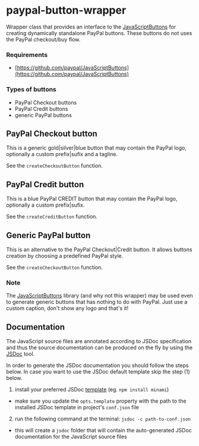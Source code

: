 # paypal-button-wrapper
Wrapper class that provides an interface to the [JavaScriptButtons](https://github.com/paypal/JavaScriptButtons) for creating dynamically standalone PayPal buttons. These buttons do not uses the PayPal checkout/buy flow.

### Requirements
- [https://github.com/paypal/JavaScriptButtons](https://github.com/paypal/JavaScriptButtons)

### Types of buttons
* PayPal Checkout buttons
* PayPal Credit buttons
* generic PayPal buttons

## PayPal Checkout button
This is a generic gold|silver|blue button that may contain the PayPal logo, optionally a custom prefix|sufix and a tagline. 

See the `createCheckoutButton` function.


## PayPal Credit button
This is a blue PayPal CREDIT button that may contain the PayPal logo, optionally a custom prefix|sufix.

See the `createCreditButton` function.


## Generic PayPal button
This is an alternative to the PayPal Checkout|Credit button. It allows buttons creation by choosing a predefined PayPal style.

See the `createCheckoutButton` function.

### Note
The [JavaScriptButtons](https://github.com/paypal/JavaScriptButtons) library (and why not this wrapper) may be used even to generate generic buttons that has nothing to do with PayPal. Just use a custom caption, don't show any logo and that's it!

## Documentation
The JavaScript source files are annotated according to JSDoc specification and thus the source documentation can be produced on the fly by using the [JSDoc](http://usejsdoc.org) tool.

In order to generate the JSDoc documentation you should follow the steps below. In case you want to use the JSDoc default template skip the step (1) below.

1. install your preferred JSDoc [template](http://bfy.tw/ABvL) (eg. `npm install minami`)
  - make sure you update the `opts.template` property with the path to the installed JSDoc template in project's `conf.json` file
2. run the following command at the terminal: `jsdoc -c path-to-conf.json`  
  - this will create a `jsdoc` folder that will contain the auto-generated JSDoc documentation for the JavaScript source files
   